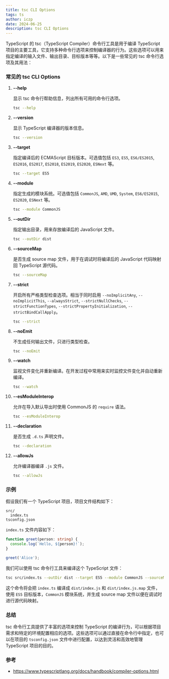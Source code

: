 ```yaml
---
title: tsc CLI Options
tags: ts
author: iczp
date: 2024-06-25
description: tsc CLI Options
---
```


TypeScript 的 tsc（TypeScript Compiler）命令行工具是用于编译 TypeScript 项目的主要工具，它支持多种命令行选项来控制编译器的行为。这些选项可以用来指定编译的输入文件、输出目录、目标版本等等。以下是一些常见的 tsc 命令行选项及其用法：

### 常见的 tsc CLI Options

1. **--help**

   显示 tsc 命令行帮助信息，列出所有可用的命令行选项。

   ```bash
   tsc --help
   ```

2. **--version**

   显示 TypeScript 编译器的版本信息。

   ```bash
   tsc --version
   ```

3. **--target**

   指定编译后的 ECMAScript 目标版本。可选值包括 `ES3`, `ES5`, `ES6/ES2015`, `ES2016`, `ES2017`, `ES2018`, `ES2019`, `ES2020`, `ESNext` 等。

   ```bash
   tsc --target ES5
   ```

4. **--module**

   指定生成的模块系统。可选值包括 `CommonJS`, `AMD`, `UMD`, `System`, `ES6/ES2015`, `ES2020`, `ESNext` 等。

   ```bash
   tsc --module CommonJS
   ```

5. **--outDir**

   指定输出目录，用来存放编译后的 JavaScript 文件。

   ```bash
   tsc --outDir dist
   ```

6. **--sourceMap**

   是否生成 source map 文件，用于在调试时将编译后的 JavaScript 代码映射回 TypeScript 源代码。

   ```bash
   tsc --sourceMap
   ```

7. **--strict**

   开启所有严格类型检查选项。相当于同时启用 `--noImplicitAny`, `--noImplicitThis`, `--alwaysStrict`, `--strictNullChecks`, `--strictFunctionTypes`, `--strictPropertyInitialization`, `--strictBindCallApply`。

   ```bash
   tsc --strict
   ```

8. **--noEmit**

   不生成任何输出文件，只进行类型检查。

   ```bash
   tsc --noEmit
   ```

9. **--watch**

   监视文件变化并重新编译。在开发过程中常用来实时监控文件变化并自动重新编译。

   ```bash
   tsc --watch
   ```

10. **--esModuleInterop**

    允许在导入默认导出时使用 CommonJS 的 `require` 语法。

    ```bash
    tsc --esModuleInterop
    ```

11. **--declaration**

    是否生成 `.d.ts` 声明文件。

    ```bash
    tsc --declaration
    ```

12. **--allowJs**

    允许编译器编译 `.js` 文件。

    ```bash
    tsc --allowJs
    ```

### 示例

假设我们有一个 TypeScript 项目，项目文件结构如下：

```
src/
  index.ts
tsconfig.json
```

`index.ts` 文件内容如下：

```typescript
function greet(person: string) {
  console.log(`Hello, ${person}!`);
}

greet('Alice');
```

我们可以使用 tsc 命令行工具来编译这个 TypeScript 文件：

```bash
tsc src/index.ts --outDir dist --target ES5 --module CommonJS --sourceMap
```

这个命令将会把 `index.ts` 编译成 `dist/index.js` 和 `dist/index.js.map` 文件，使用 `ES5` 目标版本，`CommonJS` 模块系统，并生成 source map 文件以便在调试时进行源代码映射。

### 总结

tsc 命令行工具提供了丰富的选项来控制 TypeScript 的编译行为，可以根据项目需求和特定的环境配置相应的选项。这些选项可以通过直接在命令行中指定，也可以在项目的 `tsconfig.json` 文件中进行配置，以达到灵活和高效地管理 TypeScript 项目的目的。

### 参考

- https://www.typescriptlang.org/docs/handbook/compiler-options.html

